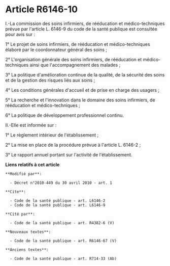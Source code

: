 # Article R6146-10

I.-La commission des soins infirmiers, de rééducation et médico-techniques prévue par l'article L. 6146-9 du code de la santé
publique est consultée pour avis sur : 

1° Le projet de soins infirmiers, de rééducation et médico-techniques élaboré par le coordonnateur général des soins ; 

2° L'organisation générale des soins infirmiers, de rééducation et médico-techniques ainsi que l'accompagnement des
malades ; 

3° La politique d'amélioration continue de la qualité, de la sécurité des soins et de la gestion des risques liés aux
soins ; 

4° Les conditions générales d'accueil et de prise en charge des usagers ; 

5° La recherche et l'innovation dans le domaine des soins infirmiers, de rééducation et médico-techniques ; 

6° La politique de développement professionnel continu. 

II.-Elle est informée sur : 

1° Le règlement intérieur de l'établissement ; 

2° La mise en place de la procédure prévue à l'article L. 6146-2 ; 

3° Le rapport annuel portant sur l'activité de l'établissement.

**Liens relatifs à cet article**

	**Modifié par**:

	  - Décret n°2010-449 du 30 avril 2010 - art. 1

	**Cite**:

	  - Code de la santé publique - art. L6146-2
	  - Code de la santé publique - art. L6146-9

	**Cité par**:

	  - Code de la santé publique - art. R4382-6 (V)

	**Nouveaux textes**:

	  - Code de la santé publique - art. R6146-67 (V)

	**Anciens textes**:

	  - Code de la santé publique - art. R714-33 (Ab)

